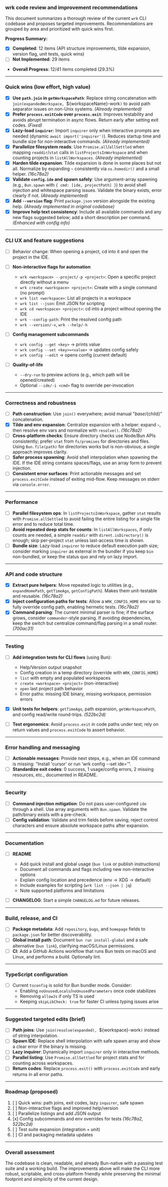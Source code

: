 ### wrk code review and improvement recommendations

This document summarizes a thorough review of the current `wrk` CLI codebase and proposes targeted improvements. Recommendations are grouped by area and prioritized with quick wins first.

**Progress Summary:**

-  [x] **Completed**: 12 items (API structure improvements, tilde expansion, version flag, unit tests, quick wins)
-  [ ] **Not Implemented**: 29 items
-  **Overall Progress**: 12/41 items completed (29.3%)

---

### Quick wins (low effort, high value)

-  [x] **Use `path.join` in `getWorkspacePath`**: Replace string concatenation with `join(expandedWorkspace, `${workspaceName}-work`)` to avoid path separator issues on non-Unix systems. _(Already implemented)_
-  [x] **Prefer `process.exitCode` over `process.exit`**: Improves testability and avoids abrupt termination in async flows. Return early after setting exit codes. _(Fixed)_
-  [x] **Lazy-load `inquirer`**: Import `inquirer` only when interactive prompts are needed (dynamic `await import('inquirer')`). Reduces startup time and bundle size for non-interactive commands. _(Already implemented)_
-  [x] **Parallelize filesystem reads**: Use `Promise.all`/`allSettled` when mapping `readdir`/`stat` calls in `listProjectsInWorkspace` and when counting projects in `listAllWorkspaces`. _(Already implemented)_
-  [x] **Harden tilde expansion**: Tilde expansion is done in some places but not all. Normalize by expanding `~` consistently via `os.homedir()` and a small helper. _(16c78a2)_
-  [x] **Validate `config.ide` and spawn safely**: Use argument-array spawning (e.g., `Bun.spawn` with `{ cmd: [ide, projectPath] }`) to avoid shell injection and whitespace parsing issues. Validate the binary exists, error clearly if not. _(Already implemented)_
-  [x] **Add `--version` flag**: Print `package.json` version alongside the existing help. _(Already implemented in original codebase)_
-  [x] **Improve help text consistency**: Include all available commands and any new flags suggested below; add a short description per command. _(Enhanced with config info)_

---

### CLI UX and feature suggestions

-  [ ] Behavior change: When opening a project, cd into it and open the project in the IDE.

-  [ ] **Non-interactive flags for automation**

   -  `wrk <workspace> --project/-p <project>`: Open a specific project directly without a menu
   -  `wrk create <workspace> <project>`: Create with a single command (no prompt)
   -  `wrk list <workspace>`: List all projects in a workspace
   -  `wrk list --json`: Emit JSON for scripting
   -  `wrk cd <workspace> <project>`: cd into a project without opening the IDE
   -  `wrk --config-path`: Print the resolved config path
   -  `wrk --version/-v`, `wrk --help/-h`

-  [ ] **Config management subcommands**

   -  `wrk config --get <key>` → prints value
   -  `wrk config --set <key>=<value>` → updates config safely
   -  `wrk config --edit` → opens config (current default)

-  [ ] **Quality-of-life**
   -  `--dry-run` to preview actions (e.g., which path will be opened/created)
   -  Optional `--ide/-i <cmd>` flag to override per-invocation

---

### Correctness and robustness

-  [ ] **Path construction**: Use `join()` everywhere; avoid manual "${base}/${child}" concatenation.
-  [x] **Tilde and env expansion**: Centralize expansion with a helper: expand `~`, then resolve env vars and normalize with `resolve()`. _(16c78a2)_
-  [ ] **Cross-platform checks**: Ensure directory checks use Node/Bun APIs consistently; prefer `stat` from `fs/promises` for directories and files. Using `Bun.file(path)` for directories works but is non-obvious; a single approach improves clarity.
-  [ ] **Safer process spawning**: Avoid shell interpolation when spawning the IDE. If the IDE string contains spaces/flags, use an array form to prevent injection.
-  [ ] **Consistent error surfaces**: Print actionable messages and set `process.exitCode` instead of exiting mid-flow. Keep messages on stderr via `console.error`.

---

### Performance

-  [ ] **Parallel filesystem ops**: In `listProjectsInWorkspace`, gather `stat` results with `Promise.allSettled` to avoid failing the entire listing for a single file error and to reduce total time.
-  [ ] **Avoid repeated deep stats for counts**: In `listAllWorkspaces`, if only counts are needed, a simple `readdir` with `dirent.isDirectory()` is enough; skip per-project `stat` unless last-access time is shown.
-  [ ] **Bundle size**: Lazy-load `inquirer` to reduce default execution path size; consider marking `inquirer` as external in the bundler if you keep `bin` non-bundled, or keep the status quo and rely on lazy import.

---

### API and code structure

-  [x] **Extract pure helpers**: Move repeated logic to utilities (e.g., `expandHomePath`, `getTimeAgo`, `getConfigPath`). Makes them unit-testable and reusable. _(16c78a2)_
-  [x] **Inject configuration paths for tests**: Allow a `WRK_CONFIG_HOME` env var to fully override config path, enabling hermetic tests. _(16c78a2)_
-  [x] **Command parsing**: The current minimal parser is fine; if the surface grows, consider `commander`-style parsing. If avoiding dependencies, keep the switch but centralize command/flag parsing in a small router. _(700ac31)_

---

### Testing

-  [ ] **Add integration tests for CLI flows** (using Bun):

   -  Help/Version output snapshot
   -  Config creation in a temp directory (override with `WRK_CONFIG_HOME`)
   -  `list` with empty and populated workspaces
   -  `create <workspace> <project>` (non-interactive)
   -  `open` last project path behavior
   -  Error paths: missing IDE binary, missing workspace, permission errors

-  [x] **Unit tests for helpers**: `getTimeAgo`, path expansion, `getWorkspacePath`, and config read/write round-trips. _(522bc2d)_

-  [ ] **Test ergonomics**: Avoid `process.exit` in code paths under test; rely on return values and `process.exitCode` to assert behavior.

---

### Error handling and messaging

-  [ ] **Actionable messages**: Provide next steps, e.g., when an IDE command is missing: "Install 'cursor' or run 'wrk config --set ide=<your-ide>'".
-  [ ] **Standardize exit codes**: 0 success, 1 usage/config errors, 2 missing resources, etc., documented in README.

---

### Security

-  [ ] **Command injection mitigation**: Do not pass user-configured `ide` through a shell. Use array arguments with `Bun.spawn`. Validate the path/binary exists with a pre-check.
-  [ ] **Config validation**: Validate and trim fields before saving; reject control characters and ensure absolute workspace paths after expansion.

---

### Documentation

-  [ ] **README**

   -  Add quick install and global usage (`bun link` or publish instructions)
   -  Document all commands and flags including new non-interactive options
   -  Explain config location and precedence (env → XDG → default)
   -  Include examples for scripting (`wrk list --json | jq`)
   -  Note supported platforms and limitations

-  [ ] **CHANGELOG**: Start a simple `CHANGELOG.md` for future releases.

---

### Build, release, and CI

-  [ ] **Package metadata**: Add `repository`, `bugs`, and `homepage` fields to `package.json` for better discoverability.
-  [ ] **Global install path**: Document `bun run install-global` and a safe alternative (`bun link`), clarifying macOS/Linux permissions.
-  [ ] **CI**: Add a GitHub Actions workflow that runs Bun tests on macOS and Linux, and performs a build. Optionally lint.

---

### TypeScript configuration

-  [ ] Current `tsconfig` is solid for Bun bundler mode. Consider:
   -  Enabling `noUnusedLocals`/`noUnusedParameters` once code stabilizes
   -  Removing `allowJs` if only TS is used
   -  Keeping `skipLibCheck: true` for faster CI unless typing issues arise

---

### Suggested targeted edits (brief)

-  [ ] **Path joins**: Use `join(resolve(expanded), `${workspace}-work`)` instead of string interpolation.
-  [ ] **Spawn IDE**: Replace shell interpolation with safe spawn array and show a clear error if the binary is missing.
-  [ ] **Lazy inquirer**: Dynamically import `inquirer` only in interactive methods.
-  [ ] **Parallel listing**: Use `Promise.allSettled` for project stats and for counting across workspaces.
-  [ ] **Return codes**: Replace `process.exit()` with `process.exitCode` and early returns in all error paths.

---

### Roadmap (proposed)

1. [ ] Quick wins: path joins, exit codes, lazy `inquirer`, safe spawn
2. [ ] Non-interactive flags and improved help/version
3. [ ] Parallelize listings and add JSON output
4. [x] Config subcommands and env overrides for tests _(16c78a2, 522bc2d)_
5. [ ] Test suite expansion (integration + unit)
6. [ ] CI and packaging metadata updates

---

### Overall assessment

The codebase is clean, readable, and already Bun-native with a passing test suite and a working build. The improvements above will make the CLI more robust, scriptable, and cross-platform friendly while preserving the minimal footprint and simplicity of the current design.
